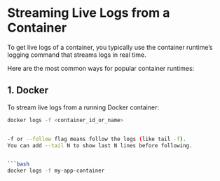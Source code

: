 # Streaming Live Logs from a Container

To get live logs of a container, you typically use the container runtime’s logging command that streams logs in real time.

Here are the most common ways for popular container runtimes:

## 1. Docker

To stream live logs from a running Docker container:

```bash
docker logs -f <container_id_or_name>


-f or --follow flag means follow the logs (like tail -f).
You can add --tail N to show last N lines before following.


```bash
docker logs -f my-app-container
